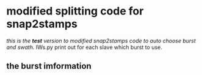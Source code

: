 
# modified splitting code for snap2stamps

*this is the **test** version to modified snap2stamps code to auto choose burst and swath.*
IWs.py print out for each slave which burst to use.

## the burst imformation
